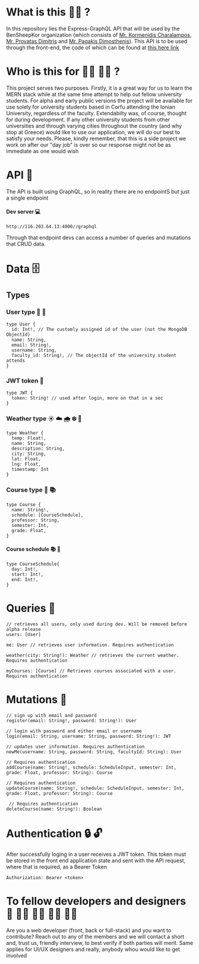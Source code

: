 # What is this :man_shrugging: ?

In this repository lies the Express-GraphQL API that will be used by the BenSheepKor organization (which consists of [Mr. Kormenidis Charalampos](https://github.com/hariskor), [Mr. Provatas Dimitris](https://github.com/Dimitris-Provatas) and [Mr. Pagakis Dimosthenis](https://github.com/DimosPagakis)). This API is to be used through the front-end, the code of which can be found at [this here link](https://github.com/BenSheep/React-Client)

# Who is this for :woman_student: :man_student: ?

This project serves two purposes. Firstly, it is a great way for us to learn the MERN stack while at the same time attempt to help out fellow university students. For alpha and early public versions the project will be available for use solely for university students based in Corfu attending the Ionian University, regardless of the faculty. Extendabilty was, of course, thought for during development. If any other university students from other universities and through varying cities throughout the country (and why stop at Greece) would like to use our application, we will do our best to satisfy your needs. Please, kindly remember, that this is a side project we work on after our "day job" is over so our response might not be as immediate as one would wish

# API :electric_plug:

The API is built using GraphQL, so in reality there are no endpointS but just a single endpoint

#### Dev server :computer:

`http://116.203.64.13:4000//graphql`

Through that endpoint devs can access a number of queries and mutations that CRUD data.

# Data :file_cabinet:

## Types

### User type :woman: :man:

```
type User {
  id: Int!, // The customly assigned id of the user (not the MongoDB ObjectId)
  name: String,
  email: String!,
  username: String,
  faculty_id: String!, // The objectId of the university student attends
}
```

### JWT token :key:

```
type JWT {
  token: String! // used after login, more on that in a sec
}
```

### Weather type :sunny: :cloud: :cloud_with_rain: :snowflake: :rainbow:

```
type Weather {
  temp: Float!,
  name: String,
  description: String,
  city: String,
  lat: Float,
  lng: Float,
  timestamp: Int
}
```

### Course type :notebook_with_decorative_cover: :books:

```
type Course {
  name: String!,
  schedule: [CourseSchedule],
  professor: String,
  semester: Int,
  grade: Float,
}
```

#### Course schedule :books: :calendar:

```
type CourseSchedule{
  day: Int!,
  start: Int!,
  end: Int!,
}
```

# Queries :eyes:

```
// retrieves all users, only used during dev. Will be removed before alpha release
users: [User]

me: User // retrieves user information. Requires authentication

weather(city: String!): Weather // retrieves the current weather. Requires authentication

myCourses: [Course] // Retrieves courses associated with a user. Requires authentication
```

# Mutations :pencil:

```
// sign up with email and password
register(email: String!, password: String!): User

// login with password and either email or username
login(email: String, username: String, password: String!): JWT

// updates user information. Requires authentication
newMe(username: String, password: String, facultyId: String): User

// Requires authentication
addCourse(name: String!, schedule: ScheduleInput, semester: Int, grade: Float, professor: String): Course

// Requires authentication
updateCourse(name: String!, schedule: ScheduleInput, semester: Int, grade: Float, professor: String): Course

 // Requires authentication
deleteCourse(name: String!): Boolean
```

# Authentication :lock: :unlock:

After successfully loging in a user receives a JWT token. This token must be stored in the front end application state and sent with the API request, where that is required, as a Bearer Token

`Authorization: Bearer <token>`

# To fellow developers and designers :eyes: :woman_technologist: :man_technologist: :woman_artist: :man_artist:

Are you a web developer (front, back or full-stack) and you want to contribute? Reach out to any of the members and we will contact a short and, trust us, friendly interview, to best verify if both parties will merit. Same applies for UI/UX designers and really, anybody whou would like to get involved
